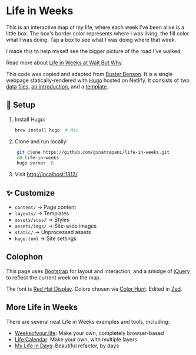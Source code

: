# Life in Weeks

This is an interactive map of my life, where each week I've been alive is a little box. The box's border color represents where I was living, the fill color what I was doing. Tap a box to see what I was doing where that week.

I made this to help myself see the bigger picture of the road I've walked.

Read more about [Life in Weeks at Wait But Why](https://waitbutwhy.com/2014/05/life-weeks.html).

This code was copied and adapted from [Buster Benson](https://busterbenson.com/life-in-weeks). It is a single webpage statically-rendered with [Hugo](https://gohugo.io/) hosted on Netlify. It consists of two [data](data/events.yml) [files](data/colors.yml), [an introduction](content/index.md), and a [template](layouts/_default/index.html).

## 🚀 Setup

1. Install Hugo:
   ```sh
   brew install hugo  # Mac
   ```
2. Clone and run locally:

```sh
    git clone https://github.com/ginatrapani/life-in-weeks.git
    cd life-in-weeks
    hugo server -D
```

3. Visit [http://localhost:1313/](http://localhost:1313/).

## ✨ Customize

- `content/` → Page content
- `layouts/` → Templates
- `assets/scss/` → Styles
- `assets/imgs/` → Site-wide images
- `static/` → Unprocessed assets
- `hugo.toml` → Site settings

## Colophon

This page uses [Bootstrap](https://getbootstrap.com/) for layout and interaction, and a smidge of [jQuery](https://jquery.com/) to reflect the current week on the map.

The font is [Red Hat Display](https://fonts.google.com/specimen/Red+Hat+Display). Colors chosen via [Color Hunt](https://colorhunt.co/). Edited in [Zed](https://zed.dev).

## More Life in Weeks

There are several neat Life in Weeks examples and tools, including:

- [Weeksofyour.life](https://www.weeksofyour.life/): Make your own, completely browser-based
- [Life Calendar](https://lifecalendar.io): Make your own, with multiple layers
- [My Life in Days](https://days.sonnet.io/): Beautiful refactor, by days
